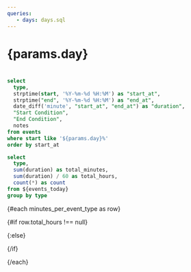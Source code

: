 ```yaml
---
queries:
   - days: days.sql
---
```


# {params.day}

# <Value data={events_today} value=start_at fmt="ddd DD mmm"/>

```sql events_today
select 
  type,
  strptime(start, '%Y-%m-%d %H:%M') as "start_at",
  strptime("end", '%Y-%m-%d %H:%M') as "end_at",
  date_diff('minute', "start_at", "end_at") as "duration",
  "Start Condition",
  "End Condition",
  notes
from events
where start like '${params.day}%'
order by start_at
```

```sql minutes_per_event_type
select
  type,
  sum(duration) as total_minutes,
  sum(duration) / 60 as total_hours,
  count(*) as count
from ${events_today}
group by type
```


<Timeline data={events_today} height=80 legend/>



{#each minutes_per_event_type as row}

{#if row.total_hours !== null} 
   
   <BigValue
      data={row}
      value=total_hours
      title={row.Type}
      fmt='0.0 "hours"'
   />

{:else}

   <BigValue
      data={row}
      value=count
      title={row.Type}
      fmt='0 "{row.Type}s"'
   />
{/if}
   
   

{/each}



